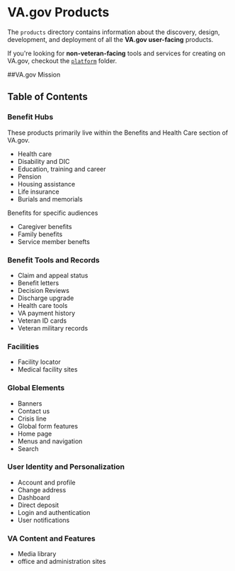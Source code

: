 # VA.gov Products
The `products` directory contains information about the discovery, design, development, and deployment of all the **VA.gov user-facing** products. 

If you're looking for **non-veteran-facing** tools and services for creating on VA.gov, checkout the [`platform`](../platform) folder.

##VA.gov Mission


## Table of Contents

### Benefit Hubs
These products primarily live within the Benefits and Health Care section of VA.gov.
- Health care 
- Disability and DIC
- Education, training and career
- Pension
- Housing assistance
- Life insurance
- Burials and memorials

Benefits for specific audiences
- Caregiver benefits
- Family benefits
- Service member benefts

### Benefit Tools and Records
- Claim and appeal status
- Benefit letters
- Decision Reviews
- Discharge upgrade
- Health care tools
- VA payment history
- Veteran ID cards
- Veteran military records

### Facilities
- Facility locator
- Medical facility sites

### Global Elements
- Banners
- Contact us
- Crisis line
- Global form features
- Home page
- Menus and navigation
- Search

### User Identity and Personalization
- Account and profile
- Change address
- Dashboard
- Direct deposit
- Login and authentication
- User notifications

### VA Content and Features
- Media library
- office and administration sites

